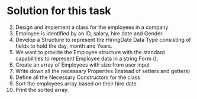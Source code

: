 # Solution for this task

2. Design and implement a class for the employees in a company
3. Employee is identified by an ID, salary, hire date and Gender.
4. Develop a Structure to represent the HiringDate Data Type consisting of fields to hold the
day, month and Years.
5. We want to provide the Employee structure with the standard capabilities to represent
Employee data in a string Form ().
6. Create an array of Employees with size from user input
7. Write down all the necessary Properties (Instead of setters and getters)
8. Define all the Necessary Constructors for the class
9. Sort the employees array based on their hire date
10. Print the sorted array.

